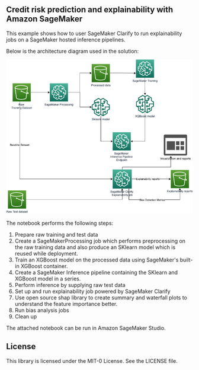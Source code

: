 ## Credit risk prediction and explainability with Amazon SageMaker

This example shows how to user SageMaker Clarify to run explainability jobs on a SageMaker hosted inference pipelines. 

Below is the architecture diagram used in the solution:

![alt text](clarify_inf_pipeline_arch.png)


The notebook performs the following steps:

1. Prepare raw training and test data
2. Create a SageMakerProcessing job which performs preprocessing on the raw training data and also produce an SKlearn model which is reused while deployment.
3. Train an XGBoost model on the processed data using SageMaker's built-in XGBoost container.
4. Create a SageMaker Inference pipeline containing the SKlearn and XGBoost model in a series.
5. Perform inference by supplying raw test data
6. Set up and run explainability job powered by SageMaker Clarify
7. Use open source shap library to create summary and waterfall plots to understand the feature importance better.
8. Run bias analysis jobs
9. Clean up


The attached notebook can be run in Amazon SageMaker Studio. 

## License

This library is licensed under the MIT-0 License. See the LICENSE file.

